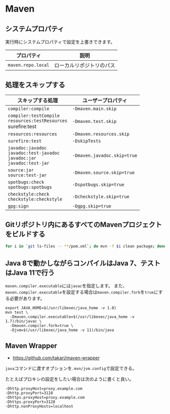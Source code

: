 # Maven

## システムプロパティ

実行時にシステムプロパティで設定を上書きできます。

|プロパティ|説明|
|---|---|
|`maven.repo.local`|ローカルリポジトリのパス|

## 処理をスキップする

|スキップする処理|ユーザープロパティ|
|---|---|
|`compiler:compile`|`-Dmaven.main.skip`|
|`compiler:testCompile`<br>`resources:testResources`<br>surefire:test|`-Dmaven.test.skip`|
|`resources:resources`|`-Dmaven.resources.skip`|
|`surefire:test`|`-DskipTests`|
|`javadoc:javadoc`<br>`javadoc:test-javadoc`<br>`javadoc:jar`<br>`javadoc:test-jar`|`-Dmaven.javadoc.skip=true`|
|`source:jar`<br>`source:test-jar`|`-Dmaven.source.skip=true`|
|`spotbugs:check`<br>`spotbugs:spotbugs`|`-Dspotbugs.skip=true`|
|`checkstyle:check`<br>`checkstyle:checkstyle`|`-Dcheckstyle.skip=true`|
|`gpg:sign`|`-Dgpg.skip=true`|

## Gitリポジトリ内にあるすべてのMavenプロジェクトをビルドする

```sh
for i in `git ls-files -- **/pom.xml`; do mvn -f $i clean package; done
```
## Java 8で動かしながらコンパイルはJava 7、テストはJava 11で行う

`maven.compiler.executable`には`javac`を指定します。
また、`maven.compiler.executable`を設定する場合は`maven.compiler.fork`を`true`にする必要があります。

```
export JAVA_HOME=$(/usr/libexec/java_home -v 1.8)
mvn test \
  -Dmaven.compiler.executable=$(/usr/libexec/java_home -v 1.7)/bin/javac \
  -Dmaven.compiler.fork=true \
  -Djvm=$(/usr/libexec/java_home -v 11)/bin/java
```

## Maven Wrapper

- https://github.com/takari/maven-wrapper

`java`コマンドに渡すオプションを`.mvn/jvm.config`で設定できる。

たとえばプロキシの設定をしたい場合は次のように書くと良い。

```
-Dhttp.proxyHost=proxy.example.com
-Dhttp.proxyPort=3128
-Dhttps.proxyHost=proxy.example.com
-Dhttps.proxyPort=3128
-Dhttp.nonProxyHosts=localhost
```
